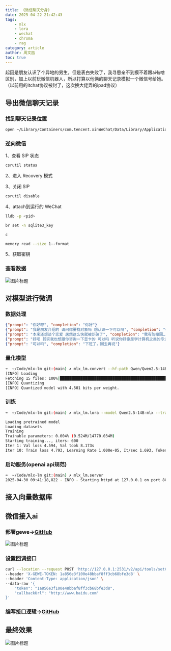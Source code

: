 ```yaml
---
title: 《微信聊天分身》
date: 2025-04-22 21:42:43
tags:
    - mlx
    - lora
    - wechat
    - chroma
    - rag
category: article
author: 周文喆
toc: true
---
```


起因是朋友认识了个异地的男生，但是表白失败了，我寻思亲不到摸不着跟ai有啥区别，加上以前玩微信机器人，所以打算以他俩的聊天记录模拟一个微信号给她。
（以前用的itchat协议被封了，这次换大佬弄的ipad协议）
<!--more-->
## 导出微信聊天记录

### 找到聊天记录位置

```bash
open ~/Library/Containers/com.tencent.xinWeChat/Data/Library/Application\ Support/com.tencent.xinWeChat/2.0b4.0.9
```

### 逆向微信

1、查看 SIP 状态

```bash
csrutil status
```

2、进入 Recovery 模式

3、关闭 SIP

```bash
csrutil disable
```

4、attach到运行的 WeChat

```bash
lldb -p <pid>
```

```bash
br set -n sqlite3_key
```

```bash
c
```

```bash
memory read --size 1--format
```

5、获取密钥

### 查看数据

![图片标题](2.png)

## 对模型进行微调

### 数据处理

```json
{"prompt": "你好呀", "completion": "你好"}
{"prompt": "我是朋友介绍的 请问你要找对象吗 想认识一下可以吗", "completion": "6"}
{"prompt": "本来还想谈个恋爱 居然这么快就被识破了", "completion": "我有防撤回…"}
{"prompt": "好吧 其实我也想跟你咨询一下显卡的 可以吗 听说你好像是学计算机之类的专业", "completion": "我不是计算机的…"}
{"prompt": "可以吗", "completion": "下班了，回去再说"}
```

### 量化模型

```bash
➜  ~/Code/mlx-lm git:(main) ✗ mlx_lm.convert --hf-path Qwen/Qwen2.5-14B-Instruct --mlx-path Qwen2.5-14B-mlx -q
[INFO] Loading
Fetching 15 files: 100%|██████████████████████████████████████████████████████████████████████████████████████████████████████████████████████████████████████████████████████| 15/15 [00:00<00:00, 28301.65it/s]
[INFO] Quantizing
[INFO] Quantized model with 4.501 bits per weight.
```

### 训练

```bash
➜  ~/Code/mlx-lm git:(main) ✗ mlx_lm.lora --model Qwen2.5-14B-mlx --train --iters 600  --data data --batch-size 1 --num-layers 4 

Loading pretrained model
Loading datasets
Training
Trainable parameters: 0.004% (0.524M/14770.034M)
Starting training..., iters: 600
Iter 1: Val loss 4.594, Val took 8.173s
Iter 10: Train loss 4.793, Learning Rate 1.000e-05, It/sec 1.693, Tokens/sec 31.829, Trained Tokens 188, Peak mem 8.422 GB
```

### 启动服务(openai api规范)

```bash
➜  ~/Code/mlx-lm git:(main) ✗ mlx_lm.server
2025-04-30 09:41:18,822 - INFO - Starting httpd at 127.0.0.1 on port 8080...
```

## 接入向量数据库

## 微信接入ai

### 部署gewe→[GitHub](https://github.com/Vingurzhou/deploy/blob/main/docker-compose.yml#L119)

![图片标题](1.png)

### 设置回调接口

```bash
curl --location --request POST 'http://127.0.0.1:2531/v2/api/tools/setCallback' \
--header 'X-GEWE-TOKEN: 1a856e3f100e48bbaf8ff3cb68bfe3d8' \
--header 'Content-Type: application/json' \
--data-raw '{
    "token": "1a856e3f100e48bbaf8ff3cb68bfe3d8",
    "callbackUrl": "http://www.baidu.com"
}'
```

### 编写接口逻辑→[GitHub](https://github.com/Vingurzhou/wechat-robot/blob/main/internal/logic/callbacklogic.go)

## 最终效果

![图片标题](3.png)
